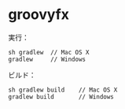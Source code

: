 groovyfx
========

実行：

	sh gradlew	// Mac OS X
	gradlew		// Windows


ビルド：

	sh gradlew build    // Mac OS X
	gradlew build       // Windows
